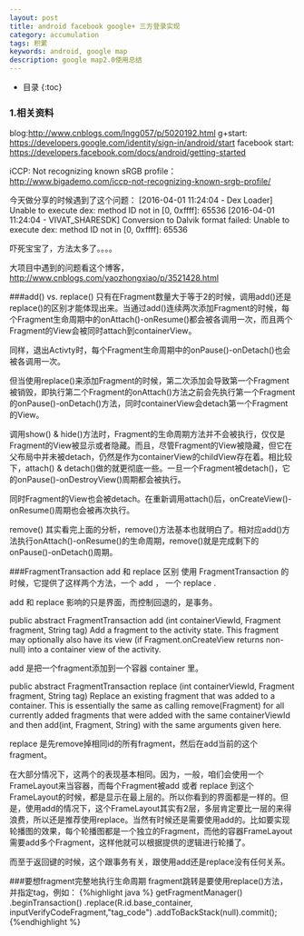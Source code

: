 ```yaml
---
layout: post
title: android facebook google+ 三方登录实现
category: accumulation
tags: 积累
keywords: android, google map
description: google map2.0使用总结
---
```


* 目录
{:toc}

### 1.相关资料
blog:http://www.cnblogs.com/lngg057/p/5020192.html
g+start: https://developers.google.com/identity/sign-in/android/start
facebook start: https://developers.facebook.com/docs/android/getting-started

iCCP: Not recognizing known sRGB profile： http://www.bigademo.com/iccp-not-recognizing-known-srgb-profile/


今天做分享的时候遇到了这个问题：
[2016-04-01 11:24:04 - Dex Loader] Unable to execute dex: method ID not in [0, 0xffff]: 65536
[2016-04-01 11:24:04 - VIVAT_SHARESDK] Conversion to Dalvik format failed: Unable to execute dex: method ID not in [0, 0xffff]: 65536

吓死宝宝了，方法太多了。。。。

大项目中遇到的问题看这个博客，http://www.cnblogs.com/yaozhongxiao/p/3521428.html


###add() vs. replace()
只有在Fragment数量大于等于2的时候，调用add()还是replace()的区别才能体现出来。当通过add()连续两次添加Fragment的时候，每个Fragment生命周期中的onAttach()-onResume()都会被各调用一次，而且两个Fragment的View会被同时attach到containerView。

同样，退出Activty时，每个Fragment生命周期中的onPause()-onDetach()也会被各调用一次。

但当使用replace()来添加Fragment的时候，第二次添加会导致第一个Fragment被销毁，即执行第二个Fragment的onAttach()方法之前会先执行第一个Fragment的onPause()-onDetach()方法，同时containerView会detach第一个Fragment的View。

调用show() & hide()方法时，Fragment的生命周期方法并不会被执行，仅仅是Fragment的View被显示或者​隐藏。而且，尽管Fragment的View被隐藏，但它在父布局中并未被detach，仍然是作为containerView的childView存在着。相比较下，attach() & detach()做的就更彻底一些。一旦一个Fragment被detach()，它的onPause()-onDestroyView()周期都会被执行。

同时Fragment的View也会被detach。在重新调用attach()后，onCreateView()-onResume()周期也会被再次执行。

remove()
其实看完上面的分析，remove()方法基本也就明白了。相对应add()方法执行onAttach()-onResume()的生命周期，remove()就是完成剩下的onPause()-onDetach()周期。


###FragmentTransaction add 和 replace 区别
使用 FragmentTransaction 的时候，它提供了这样两个方法，一个 add ， 一个 replace .

add 和 replace 影响的只是界面，而控制回退的，是事务。

public abstract FragmentTransaction add (int containerViewId, Fragment fragment, String tag)
Add a fragment to the activity state. This fragment may optionally also have its view (if Fragment.onCreateView returns non-null) into a container view of the activity.

add 是把一个fragment添加到一个容器 container 里。

public abstract FragmentTransaction replace (int containerViewId, Fragment fragment, String tag)
Replace an existing fragment that was added to a container. This is essentially the same as calling remove(Fragment) for all currently added fragments that were added with the same containerViewId and then add(int, Fragment, String) with the same arguments given here.

replace 是先remove掉相同id的所有fragment，然后在add当前的这个fragment。

在大部分情况下，这两个的表现基本相同。因为，一般，咱们会使用一个FrameLayout来当容器，而每个Fragment被add 或者 replace 到这个FrameLayout的时候，都是显示在最上层的。所以你看到的界面都是一样的。但是，使用add的情况下，这个FrameLayout其实有2层，多层肯定要比一层的来得浪费，所以还是推荐使用replace。当然有时候还是需要使用add的。比如要实现轮播图的效果，每个轮播图都是一个独立的Fragment，而他的容器FrameLayout需要add多个Fragment，这样他就可以根据提供的逻辑进行轮播了。

而至于返回键的时候，这个跟事务有关，跟使用add还是replace没有任何关系。

###要想fragment完整地执行生命周期
fragment跳转是要使用replace()方法，并指定tag，例如：
{%highlight java %}
getFragmentManager()
 	.beginTransaction()
    .replace(R.id.base_container,
    	 inputVerifyCodeFragment,"tag_code")
    .addToBackStack(null).commit();
{%endhighlight %}
